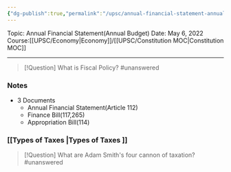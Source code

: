 ```yaml
---
{"dg-publish":true,"permalink":"/upsc/annual-financial-statement-annual-budget/"}
---
```


Topic: Annual Financial Statement(Annual Budget)
Date: May 6, 2022
Course:[[UPSC/Economy\|Economy]]/[[UPSC/Constitution MOC\|Constitution MOC]]


---

> [!Question] What is Fiscal Policy? #unanswered 
> 


### Notes
- 3 Documents 
	- Annual Financial Statement(Article 112)
	- Finance Bill(117,265)
	- Appropriation Bill(114)
	
### [[Types of Taxes \|Types of Taxes ]]


> [!Question] What are Adam Smith's four cannon of taxation? #unanswered 
> 


